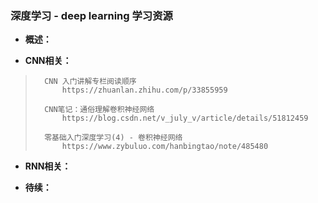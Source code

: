 ### 深度学习 - deep learning 学习资源
- **概述：**
>
>
>
>
>
>
>
>

- **CNN相关：**
>       CNN 入门讲解专栏阅读顺序
>           https://zhuanlan.zhihu.com/p/33855959
>
>       CNN笔记：通俗理解卷积神经网络
>           https://blog.csdn.net/v_july_v/article/details/51812459
>
>       零基础入门深度学习(4) - 卷积神经网络
>           https://www.zybuluo.com/hanbingtao/note/485480
>
>
>
>
>
>
>
>
>
>

- **RNN相关：**
>
>
>
>
>
>
>
>
>
>

- **待续：**
>
>
>
>
>
>
>
>
>
>
>
>
>
>
>
>
>
>
>
>
>
>
>
